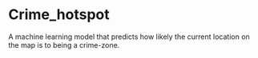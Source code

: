 # Crime_hotspot
A machine learning model that predicts how likely the current location on the map is to being a crime-zone. 
